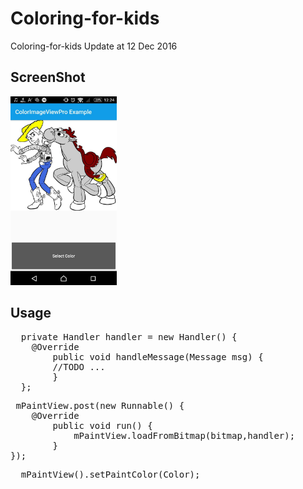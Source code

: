 # Coloring-for-kids
Coloring-for-kids
Update at 12 Dec 2016

## ScreenShot

<img src="./ScreenShot/photo_2016-12-12_12-24-54.jpg" alt="screenShot1" width="170" height="whatever">

## Usage
<pre>
  private Handler handler = new Handler() {
    @Override
        public void handleMessage(Message msg) {
        //TODO ...
        }
  };
</pre>

<pre>
 mPaintView.post(new Runnable() {
    @Override
        public void run() {
            mPaintView.loadFromBitmap(bitmap,handler);
        }
});
</pre>

<pre>
  mPaintView().setPaintColor(Color);
</pre>
